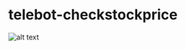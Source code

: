 # telebot-checkstockprice

![alt text](https://preview.ibb.co/kHDvV0/Screen-Shot-2018-11-01-at-1-18-21-PM.png)
